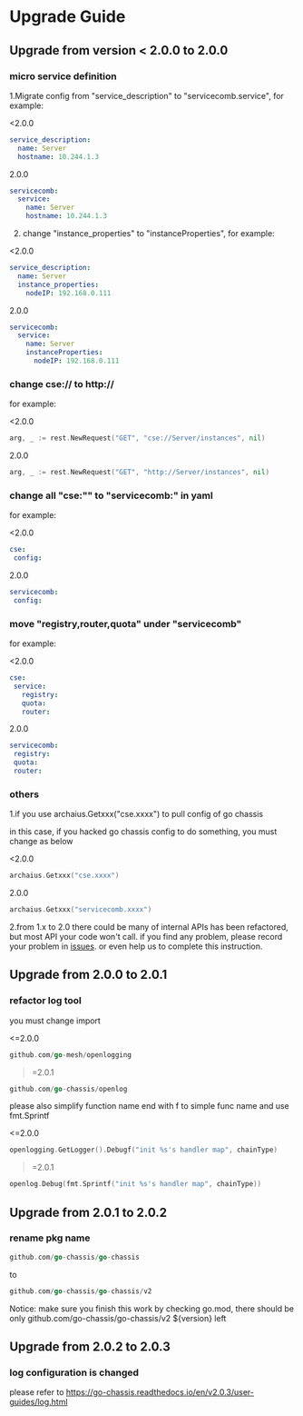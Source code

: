 # Upgrade Guide
## Upgrade from version < 2.0.0 to 2.0.0

### micro service definition
1.Migrate config from "service_description" to "servicecomb.service", for example:

<2.0.0
```yaml
service_description:
  name: Server
  hostname: 10.244.1.3
```
2.0.0
```yaml
servicecomb:
  service:
    name: Server
    hostname: 10.244.1.3
```

2. change "instance_properties" to "instanceProperties", for example:

<2.0.0
```yaml
service_description:
  name: Server
  instance_properties:
    nodeIP: 192.168.0.111
```
2.0.0
```yaml
servicecomb:
  service:
    name: Server
    instanceProperties:
      nodeIP: 192.168.0.111
```

### change cse:// to http://

for example:

<2.0.0
```go
arg, _ := rest.NewRequest("GET", "cse://Server/instances", nil)
```
2.0.0
```go
arg, _ := rest.NewRequest("GET", "http://Server/instances", nil)
```

### change all "cse:"" to "servicecomb:" in yaml
for example:

<2.0.0
```yaml
cse:
 config:
```
2.0.0
```yaml
servicecomb:
 config:
```

### move "registry,router,quota" under "servicecomb"

for example:

<2.0.0
```yaml
cse:
 service:
   registry:
   quota:
   router:
```
2.0.0
```yaml
servicecomb:
 registry:
 quota:
 router:
```

### others

1.if you use archaius.Getxxx("cse.xxxx") to pull config of go chassis

in this case, if you hacked go chassis config to do something, you must change as below

<2.0.0
```go
archaius.Getxxx("cse.xxxx")
```
2.0.0
```go
archaius.Getxxx("servicecomb.xxxx")
```

2.from 1.x to 2.0 there could be many of internal APIs has been refactored, but most API your code won't call. if you find any problem,
please record your problem in [issues](https://github.com/go-chassis/go-chassis/issues).
or even help us to complete this instruction.


## Upgrade from 2.0.0 to 2.0.1
### refactor log tool

you must change import

<=2.0.0
```go
github.com/go-mesh/openlogging
```
>=2.0.1
```go
github.com/go-chassis/openlog
```

please also simplify function name end with f to simple func name and use fmt.Sprintf

<=2.0.0
```go
openlogging.GetLogger().Debugf("init %s's handler map", chainType)
```
>=2.0.1
```go
openlog.Debug(fmt.Sprintf("init %s's handler map", chainType))
```
 
## Upgrade from 2.0.1 to 2.0.2
### rename pkg name
```go
github.com/go-chassis/go-chassis
```
to
```go
github.com/go-chassis/go-chassis/v2
```
Notice: make sure you finish this work by checking go.mod, there should be only github.com/go-chassis/go-chassis/v2 ${version} left

## Upgrade from 2.0.2 to 2.0.3
### log configuration is changed
please refer to https://go-chassis.readthedocs.io/en/v2.0.3/user-guides/log.html